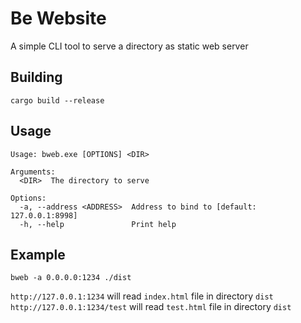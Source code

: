 # Be Website

A simple CLI tool to serve a directory as static web server

## Building
```nushell
cargo build --release
```

## Usage

```pwsh
Usage: bweb.exe [OPTIONS] <DIR>

Arguments:
  <DIR>  The directory to serve

Options:
  -a, --address <ADDRESS>  Address to bind to [default: 127.0.0.1:8998]
  -h, --help               Print help
```

## Example

```pwsh
bweb -a 0.0.0.0:1234 ./dist
```

`http://127.0.0.1:1234` will read `index.html` file in directory `dist`  
`http://127.0.0.1:1234/test` will read `test.html` file in directory `dist`
